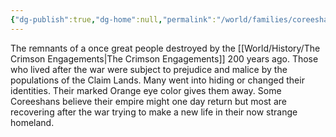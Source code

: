 ```yaml
---
{"dg-publish":true,"dg-home":null,"permalink":"/world/families/coreeshans/","dgPassFrontmatter":true,"created":"2025-03-10T21:18:47.346-04:00","updated":"2025-03-16T19:10:52.476-04:00"}
---
```



The remnants of a once great people destroyed by the [[World/History/The Crimson Engagements\|The Crimson Engagements]] 200 years ago. Those who lived after the war were subject to prejudice and malice by the populations of the Claim Lands. Many went into hiding or changed their identities. Their marked Orange eye color gives them away. 
Some Coreeshans believe their empire might one day return but most are recovering after the war trying to make a new life in their now strange homeland. 